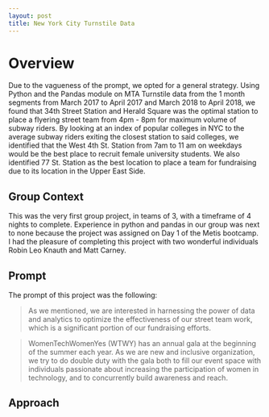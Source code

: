 ```yaml
---
layout: post
title: New York City Turnstile Data
---
```

# Overview
Due to the vagueness of the prompt, we opted for a general strategy. Using Python and the Pandas module on MTA Turnstile data from the 1 month segments from March 2017 to April 2017 and March 2018 to April 2018, we found that 34th Street Station and Herald Square was the optimal station to place a flyering street team from 4pm - 8pm for maximum volume of subway riders. By looking at an index of popular colleges in NYC to the average subway riders exiting the closest station to said colleges, we identified that the West 4th St. Station from 7am to 11 am on weekdays would be the best place to recruit female university students. We also identified 77 St. Station as the best location to place a team for fundraising due to its location in the Upper East Side.

## Group Context
This was the very first group project, in teams of 3, with a timeframe of 4 nights to complete. Experience in python and pandas in our group was next to none because the project was assigned on Day 1 of the Metis bootcamp. I had the pleasure of completing this project with two wonderful individuals Robin Leo Knauth and Matt Carney.

## Prompt
The prompt of this project was the following: 

> As we mentioned, we are interested in harnessing the power of data and analytics to optimize the effectiveness of our street team work, which is a significant portion of our fundraising efforts.

>WomenTechWomenYes (WTWY) has an annual gala at the beginning of the summer each year. As we are new and inclusive organization, we try to do double duty with the gala both to fill our event space with individuals passionate about increasing the participation of women in technology, and to concurrently build awareness and reach.

## Approach